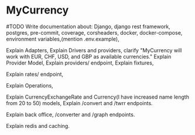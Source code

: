 # MyCurrency

#TODO
Write documentation about:
Django, django rest framework,
postgres,
pre-commit,
coverage,
corsheaders,
docker,
docker-compose,
environment variables,(mention .env.example),

Explain Adapters,
Explain Drivers and providers,
clarify "MyCurrency will work with EUR, CHF, USD, and GBP as available currencies."
Explain Provider Model,
Explain providers/ endpoint,
Explain fixtures,

Explain rates/ endpoint,

Explain Operations,

Explain CurrencyExchangeRate and Currency(I have increased name length from 20 to 50) models,
Explain /convert and /twrr endpoints.

Explain back office, /converter and /graph endpoints.

Explain redis and caching.
